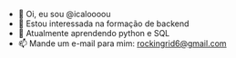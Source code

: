 - 👋 Oi, eu sou @icaloooou
- 👀 Estou interessada na formação de backend
- 🌱 Atualmente aprendendo python e SQL
- 📫 Mande um e-mail para mim: rockingrid6@gmail.com
